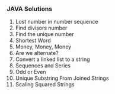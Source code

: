 ### JAVA Solutions 

1. Lost number in number sequence
2. Find divisors number
3. Find the unique number
4. Shortest Word
5. Money, Money, Money
6. Are we alternate?
7. Convert a linked list to a string
8. Sequences and Series
9. Odd or Even
10. Unique Substring From Joined Strings
11. Scaling Squared Strings
